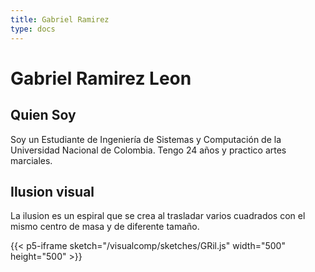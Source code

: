 ```yaml
---
title: Gabriel Ramirez
type: docs
---
```

# Gabriel Ramirez Leon


## Quien Soy
Soy un Estudiante de Ingeniería de Sistemas y Computación de la Universidad Nacional de Colombia. 
Tengo 24 años y practico artes marciales.

## Ilusion visual

La ilusion es un espiral que se crea al trasladar varios cuadrados con el mismo centro de masa y de diferente tamaño.

{{< p5-iframe sketch="/visualcomp/sketches/GRil.js" width="500" height="500" >}}

